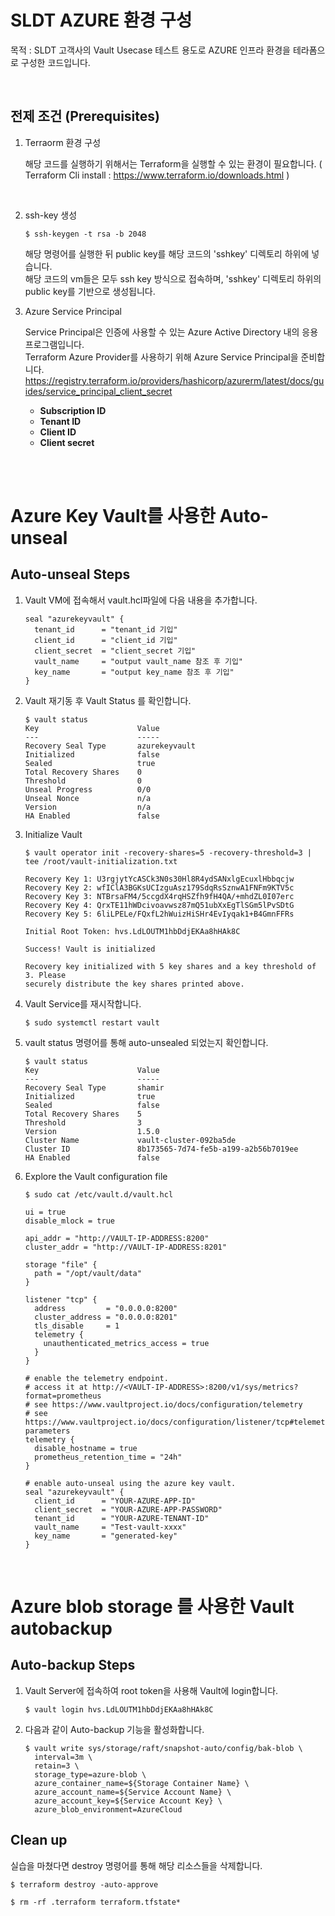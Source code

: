 # SLDT AZURE 환경 구성
 목적 : SLDT 고객사의 Vault Usecase 테스트 용도로 AZURE 인프라 환경을 테라폼으로 구성한 코드입니다.

<br>

## 전제 조건 (Prerequisites)
1. Terraorm 환경 구성
    <br>

    해당 코드를 실행하기 위해서는 Terraform을 실행할 수 있는 환경이 필요합니다. ( Terraform Cli install : https://www.terraform.io/downloads.html )
<br>

2. ssh-key 생성
    ```shell
    $ ssh-keygen -t rsa -b 2048
    ```
    해당 명령어를 실행한 뒤 public key를 해당 코드의 'sshkey' 디렉토리 하위에 넣습니다.
    <br>
    해당 코드의 vm들은 모두 ssh key 방식으로 접속하며, 'sshkey' 디렉토리 하위의 public key를 기반으로 생성됩니다.

3. Azure Service Principal 
   <br>

   Service Principal은 인증에 사용할 수 있는 Azure Active Directory 내의 응용 프로그램입니다. 
   <br>
   Terraform Azure Provider를 사용하기 위해 Azure Service Principal을 준비합니다.
   <br>
   https://registry.terraform.io/providers/hashicorp/azurerm/latest/docs/guides/service_principal_client_secret
   <br>
   - **Subscription ID**
   - **Tenant ID**
   - **Client ID**
   - **Client secret**
   <br>




<br>

# Azure Key Vault를 사용한 Auto-unseal

## Auto-unseal Steps

1. Vault VM에 접속해서 vault.hcl파일에 다음 내용을 추가합니다.
    ```shell
    seal "azurekeyvault" {
      tenant_id      = "tenant_id 기입"
      client_id      = "client_id 기입"
      client_secret  = "client_secret 기입"
      vault_name     = "output vault_name 참조 후 기입"
      key_name       = "output key_name 참조 후 기입"
   }
    ```

1. Vault 재기동 후 Vault Status 를 확인합니다.

    ```text
    $ vault status
    Key                      Value
    ---                      -----
    Recovery Seal Type       azurekeyvault
    Initialized              false
    Sealed                   true
    Total Recovery Shares    0
    Threshold                0
    Unseal Progress          0/0
    Unseal Nonce             n/a
    Version                  n/a
    HA Enabled               false
    ```


1. Initialize Vault

    ```plaintext
    $ vault operator init -recovery-shares=5 -recovery-threshold=3 | tee /root/vault-initialization.txt

    Recovery Key 1: U3rgjytYcASCk3N0s30Hl8R4ydSANxlgEcuxlHbbqcjw
    Recovery Key 2: wfIClA3BGKsUCIzguAsz179SdqRsSznwA1FNFm9KTV5c
    Recovery Key 3: NTBrsaFM4/5ccgdX4rqHSZfh9fH4QA/+mhdZL0I07erc
    Recovery Key 4: QrxTE11hWDcivoavwsz87mQ51ubXxEgTlSGm5lPvSDtG
    Recovery Key 5: 6liLPELe/FQxfL2hWuizHiSHr4EvIyqak1+B4GmnFFRs

    Initial Root Token: hvs.LdLOUTM1hbDdjEKAa8hHAk8C

    Success! Vault is initialized

    Recovery key initialized with 5 key shares and a key threshold of 3. Please
    securely distribute the key shares printed above.
    ```

1. Vault Service를 재시작합니다.

    ```shell
    $ sudo systemctl restart vault
    ```

1. vault status 명령어를 통해 auto-unsealed 되었는지 확인합니다.

    ```text
    $ vault status
    Key                      Value
    ---                      -----
    Recovery Seal Type       shamir
    Initialized              true
    Sealed                   false
    Total Recovery Shares    5
    Threshold                3
    Version                  1.5.0
    Cluster Name             vault-cluster-092ba5de
    Cluster ID               8b173565-7d74-fe5b-a199-a2b56b7019ee
    HA Enabled               false
    ```

1. Explore the Vault configuration file

    ```plaintext
    $ sudo cat /etc/vault.d/vault.hcl

    ui = true
    disable_mlock = true

    api_addr = "http://VAULT-IP-ADDRESS:8200"
    cluster_addr = "http://VAULT-IP-ADDRESS:8201"

    storage "file" {
      path = "/opt/vault/data"
    }

    listener "tcp" {
      address         = "0.0.0.0:8200"
      cluster_address = "0.0.0.0:8201"
      tls_disable     = 1
      telemetry {
        unauthenticated_metrics_access = true
      }
    }

    # enable the telemetry endpoint.
    # access it at http://<VAULT-IP-ADDRESS>:8200/v1/sys/metrics?format=prometheus
    # see https://www.vaultproject.io/docs/configuration/telemetry
    # see https://www.vaultproject.io/docs/configuration/listener/tcp#telemetry-parameters
    telemetry {
      disable_hostname = true
      prometheus_retention_time = "24h"
    }

    # enable auto-unseal using the azure key vault.
    seal "azurekeyvault" {
      client_id      = "YOUR-AZURE-APP-ID"
      client_secret  = "YOUR-AZURE-APP-PASSWORD"
      tenant_id      = "YOUR-AZURE-TENANT-ID"
      vault_name     = "Test-vault-xxxx"
      key_name       = "generated-key"
    }
    ```

<br>


# Azure blob storage 를 사용한 Vault autobackup

## Auto-backup Steps

1. Vault Server에 접속하여 root token을 사용해 Vault에 login합니다.

    ```plaintext
    $ vault login hvs.LdLOUTM1hbDdjEKAa8hHAk8C
    ```

1. 다음과 같이 Auto-backup 기능을 활성화합니다.

    ```plaintext
    $ vault write sys/storage/raft/snapshot-auto/config/bak-blob \
      interval=3m \
      retain=3 \
      storage_type=azure-blob \
      azure_container_name=${Storage Container Name} \
      azure_account_name=${Service Account Name} \
      azure_account_key=${Service Account Key} \
      azure_blob_environment=AzureCloud
    ```


## Clean up

실습을 마쳤다면 destroy 명령어를 통해 해당 리소스들을 삭제합니다.

```plaintext
$ terraform destroy -auto-approve

$ rm -rf .terraform terraform.tfstate*
```
